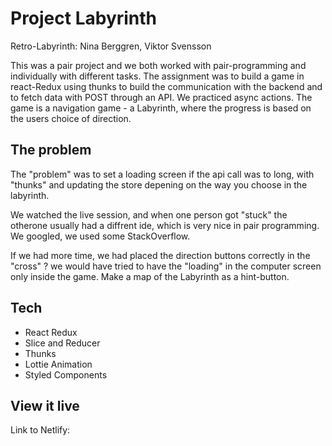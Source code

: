 # Project Labyrinth

Retro-Labyrinth: Nina Berggren, Viktor Svensson

This was a pair project and we both worked with pair-programming and individually with different tasks.
The assignment was to build a game in react-Redux using thunks to build the communication with the backend and to fetch data with POST through an API. We practiced async actions. The game is a navigation game - a Labyrinth, where the progress is based on the users choice of direction. 

## The problem

The "problem" was to set a loading screen if the api call was to long, with "thunks" and updating the store depening on the way you choose in the labyrinth.

We watched the live session, and when one person got "stuck" the otherone usually had a diffrent ide, which is very nice in pair programming.
We googled, we used some StackOverflow.


If we had more time, we had placed the direction buttons correctly in the "cross" ?
we would have tried to have the "loading" in the computer screen only inside the game.
Make a map of the Labyrinth as a hint-button.
## Tech
- React Redux
- Slice and Reducer
- Thunks
- Lottie Animation
- Styled Components
## View it live

Link to Netlify:
